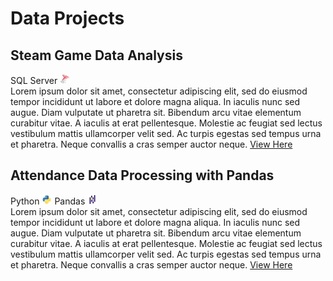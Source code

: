 # Data Projects

## Steam Game Data Analysis

SQL Server
<img src="/assets/img/sqlserver.png" width="16" height="16">
<br/>Lorem ipsum dolor sit amet, consectetur adipiscing elit, sed do eiusmod tempor incididunt ut labore et dolore magna aliqua. In iaculis nunc sed augue. Diam vulputate ut pharetra sit. Bibendum arcu vitae elementum curabitur vitae. A iaculis at erat pellentesque. Molestie ac feugiat sed lectus vestibulum mattis ullamcorper velit sed. Ac turpis egestas sed tempus urna et pharetra. Neque convallis a cras semper auctor neque.
[View Here](https://github.com/voltrecto/steam-game-data)
<br/>
## Attendance Data Processing with Pandas
Python
<img src="/assets/img/python.png" width="16" height="16"> Pandas
<img src="/assets/img/pandas.png" width="16" height="16">
<br/>Lorem ipsum dolor sit amet, consectetur adipiscing elit, sed do eiusmod tempor incididunt ut labore et dolore magna aliqua. In iaculis nunc sed augue. Diam vulputate ut pharetra sit. Bibendum arcu vitae elementum curabitur vitae. A iaculis at erat pellentesque. Molestie ac feugiat sed lectus vestibulum mattis ullamcorper velit sed. Ac turpis egestas sed tempus urna et pharetra. Neque convallis a cras semper auctor neque.
[View Here](https://github.com/voltrecto/attendance-data)
